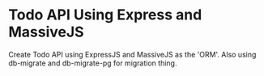 # Todo API Using Express and MassiveJS

Create Todo API using ExpressJS and MassiveJS as the 'ORM'.
Also using db-migrate and db-migrate-pg for migration thing.

